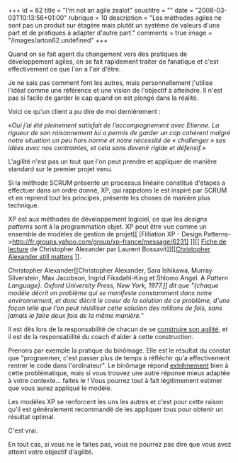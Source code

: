 +++
id = 62
title = "I'm not an agile zealot"
soustitre = ""
date = "2008-03-03T10:13:56+01:00"
rubrique = 10
description = "Les méthodes agiles ne sont pas un produit sur étagère mais plutôt un système de valeurs d'une part et de pratiques à adapter d'autre part."
comments = true
image = "/images/arton62.undefined"
+++

<div class="chapo"></div>
Quand on se fait agent du changement vers des pratiques de développement agiles, on se fait rapidement traiter de fanatique et c'est effectivement ce que l'on a l'air d'être. 

Je ne sais pas comment font les autres, mais personnellement j'utilise l'idéal comme une référence et une vision de l'objectif à atteindre. Il n'est pas si facile de garder le cap quand on est plongé dans la réalité.

Voici ce qu'un client a pu dire de moi dernièrement :

«_Oui j’ai été pleinement satisfait de l’accompagnement avec Etienne. La rigueur de son raisonnement lui a permis de garder un cap cohérent malgré notre situation un peu hors norme et notre nécessité de « challenger » ses idées avec nos contraintes, et cela sans devenir rigide et défensif._»

L'agilité n'est pas un tout que l'on peut prendre et appliquer de manière standard sur le premier projet venu.

Si la méthode SCRUM présente un processus linéaire constitué d'étapes a effectuer dans un ordre donné, XP, qui rappelons le est inspiré par SCRUM et en reprend tout les principes, présente les choses de manière plus technique.

XP est aux méthodes de développement logiciel, ce que les _designs patterns_ sont à la programmation objet. XP peut être vue comme un ensemble de modèles de gestion de projet[[ [Filliation XP - Design Patterns->http://fr.groups.yahoo.com/group/xp-france/message/6231] ]][[ [Fiche de lecture](http://fr.groups.yahoo.com/group/xp-france/message/6237) de Christopher Alexander par Laurent Bossavit]][[[Christopher Alexander still matters](http://growingcode.net/2008/04/christopher-alexander-still-matters) ]]. 

Christopher Alexander[[Christopher Alexander, Sara Ishikawa, Murray Silverstein, Max Jacobson, Ingrid Fiksdahl-King et Shlomo Angel. A _Pattern Language}. Oxford University Press, New York, 1977.]] dit que "{chaque modèle décrit un problème qui se manifeste constamment dans notre environnement, et donc décrit le coeur de la solution de ce problème, d'une façon telle que l'on peut réutiliser cette solution des millions de fois, sans jamais le faire deux fois de la même manière._"

Il est dès lors de la responsabilité de chacun de se [construire son agilité](http://www.valtech.fr/fr/index/valtech_days/24seminaires/Agilite.html#agilite_en_kit), et il est de la responsabilité du coach d'aider à cette construction.

Prenons par exemple la pratique du binômage. Elle est le résultat du constat que "programmer, c'est passer plus de temps à réfléchir qu'a effectivement rentrer le code dans l'ordinateur". Le binômage répond [extrêmement](../article_60) bien à cette problématique, mais si vous trouvez une autre réponse mieux adaptée à votre contexte... faites le ! Vous pourrez tout à fait légitimement estimer que vous aurez appliqué le modèle. 

Les modèles XP se renforcent les uns les autres et c'est pour cette raison qu'il est généralement recommandé de les appliquer tous pour obtenir un résultat optimal. 

C'est vrai.

En tout cas, si vous ne le faites pas, vous ne pourrez pas dire que vous avez atteint votre objectif d'agilité.